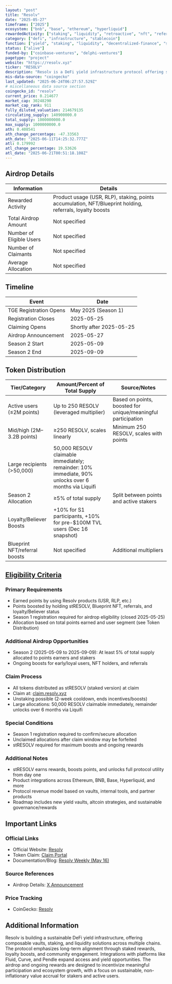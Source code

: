 ```yaml
---
layout: "post"
title: "Resolv"
date: "2025-05-27"
timeframe: ["2025"]
ecosystem: ["bnb", "base", "ethereum", "hyperliquid"]
rewardedActivity: ["staking", "liquidity", "retroactive", "nft", "referral", "loyalty"]
category: ["defi", "infrastructure", "stablecoin"]
function: ["yield", "staking", "liquidity", "decentralized-finance", "stablecoin-protocol"]
status: ["alive"]
funded-by: ["coinbase-ventures", "delphi-ventures"]
pagetype: "project"
website: "https://resolv.xyz"
ticker: "RESOLV"
description: "Resolv is a DeFi yield infrastructure protocol offering sustainable, composable yield strategies and long-term staking rewards, with a focus on aligned participation and ecosystem integrations."
mis-data-source: "coingecko"
last_updated: "2025-06-24T06:27:57.529Z"
# miscellaneous data source section
coingecko_id: "resolv"
current_price: 0.214677
market_cap: 30248290
market_cap_rank: 911
fully_diluted_valuation: 214679135
circulating_supply: 140900000.0
total_supply: 1000000000.0
max_supply: 1000000000.0
ath: 0.408541
ath_change_percentage: -47.33563
ath_date: "2025-06-11T14:25:32.777Z"
atl: 0.179992
atl_change_percentage: 19.53626
atl_date: "2025-06-21T00:51:18.108Z"
---
```


## Airdrop Details

| Information              | Details                                                                                                 |
| ------------------------ | ------------------------------------------------------------------------------------------------------- |
| Rewarded Activity        | Product usage (USR, RLP), staking, points accumulation, NFT/Blueprint holding, referrals, loyalty boosts|
| Total Airdrop Amount     | Not specified                                                                                           |
| Number of Eligible Users | Not specified                                                                                           |
| Number of Claimants      | Not specified                                                                                           |
| Average Allocation       | Not specified                                                                                           |

## Timeline

| Event                    | Date                        |
| ------------------------ | --------------------------- |
| TGE Registration Opens   | May 2025 (Season 1)         |
| Registration Closes      | 2025-05-25                  |
| Claiming Opens           | Shortly after 2025-05-25    |
| Airdrop Announcement     | 2025-05-27                  |
| Season 2 Start           | 2025-05-09                  |
| Season 2 End             | 2025-09-09                  |

## Token Distribution

| Tier/Category                | Amount/Percent of Total Supply | Source/Notes                                                                                  |
| ---------------------------- | ----------------------------- | --------------------------------------------------------------------------------------------- |
| Active users (≤2M points)    | Up to 250 RESOLV (leveraged multiplier) | Based on points, boosted for unique/meaningful participation                                  |
| Mid/high (2M–3.2B points)    | ≥250 RESOLV, scales linearly  | Minimum 250 RESOLV, scales with points                                                        |
| Large recipients (>50,000)   | 50,000 RESOLV claimable immediately; remainder: 10% immediate, 90% unlocks over 6 months via Liquifi |
| Season 2 Allocation          | ≥5% of total supply           | Split between points and active stakers                                                        |
| Loyalty/Believer Boosts      | +10% for S1 participants, +10% for pre-$100M TVL users (Dec 16 snapshot)                            |
| Blueprint NFT/referral boosts| Not specified                 | Additional multipliers                                                                        |

## [Eligibility Criteria](https://x.com/ResolvCore/status/1927351294580154840)

### Primary Requirements

- Earned points by using Resolv products (USR, RLP, etc.)
- Points boosted by holding stRESOLV, Blueprint NFT, referrals, and loyalty/Believer status
- Season 1 registration required for airdrop eligibility (closed 2025-05-25)
- Allocation based on total points earned and user segment (see Token Distribution)

### Additional Airdrop Opportunities

- Season 2 (2025-05-09 to 2025-09-09): At least 5% of total supply allocated to points earners and stakers
- Ongoing boosts for early/loyal users, NFT holders, and referrals

### Claim Process

- All tokens distributed as stRESOLV (staked version) at claim
- Claim at: [claim.resolv.xyz](https://claim.resolv.xyz)
- Unstaking possible (2-week cooldown, ends incentives/boosts)
- Large allocations: 50,000 RESOLV claimable immediately, remainder unlocks over 6 months via Liquifi

### Special Conditions

- Season 1 registration required to confirm/secure allocation
- Unclaimed allocations after claim window may be forfeited
- stRESOLV required for maximum boosts and ongoing rewards

### Additional Notes

- stRESOLV earns rewards, boosts points, and unlocks full protocol utility from day one
- Product integrations across Ethereum, BNB, Base, Hyperliquid, and more
- Protocol revenue model based on vaults, internal tools, and partner products
- Roadmap includes new yield vaults, altcoin strategies, and sustainable governance/rewards

## Important Links

### Official Links

- Official Website: [Resolv](https://resolv.xyz)
- Token Claim: [Claim Portal](https://claim.resolv.xyz)
- Documentation/Blog: [Resolv Weekly (May 16)](https://resolvlabs.substack.com/p/resolv-weekly-may-16)

### Source References

- Airdrop Details: [X Announcement](https://x.com/ResolvCore/status/1927351294580154840)

### Price Tracking

- CoinGecko: [Resolv](https://www.coingecko.com/en/coins/resolv)

## Additional Information

Resolv is building a sustainable DeFi yield infrastructure, offering composable vaults, staking, and liquidity solutions across multiple chains. The protocol emphasizes long-term alignment through staked rewards, loyalty boosts, and community engagement. Integrations with platforms like Fluid, Curve, and Pendle expand access and yield opportunities. The airdrop and ongoing rewards are designed to incentivize meaningful participation and ecosystem growth, with a focus on sustainable, non-inflationary value accrual for stakers and active users.